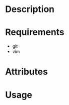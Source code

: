 Description
===========

Requirements
============
   * git
   * vim

Attributes
==========

Usage
=====

